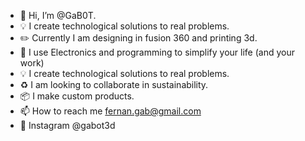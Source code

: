 - 👋 Hi, I’m @GaB0T.
- 💡 I create technological solutions to real problems.
- ✏️ Currently I am designing in fusion 360 and printing 3d.
- 🦾 I use Electronics and programming to simplify your life (and your work)
- 💡 I create technological solutions to real problems.
- ♻️ I am looking to collaborate in sustainability.
- 📦 I make custom products.
- 📫 How to reach me fernan.gab@gmail.com
- 📸 Instagram @gabot3d

<!---
GaB0T/GaB0T is a ✨ special ✨ repository because its `README.md` (this file) appears on your GitHub profile.
You can click the Preview link to take a look at your changes.
--->
